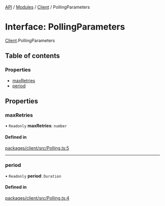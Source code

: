 [API](../API.md) / [Modules](../modules.md) / [Client](../modules/Client.md) / PollingParameters

# Interface: PollingParameters

[Client](../modules/Client.md).PollingParameters

## Table of contents

### Properties

- [maxRetries](Client.PollingParameters.md#maxretries)
- [period](Client.PollingParameters.md#period)

## Properties

### maxRetries

• `Readonly` **maxRetries**: `number`

#### Defined in

[packages/client/src/Polling.ts:5](https://github.com/logion-network/logion-api/blob/main/packages/client/src/Polling.ts#L5)

___

### period

• `Readonly` **period**: `Duration`

#### Defined in

[packages/client/src/Polling.ts:4](https://github.com/logion-network/logion-api/blob/main/packages/client/src/Polling.ts#L4)
